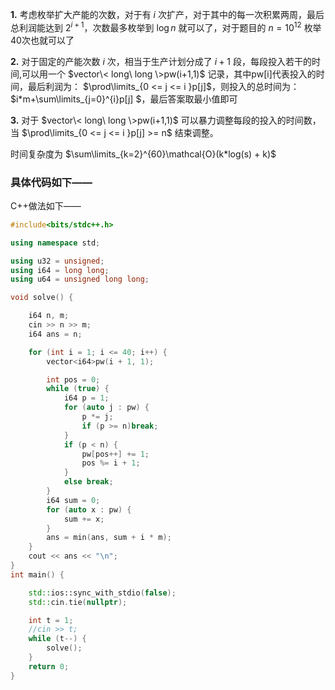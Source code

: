 **1.** 考虑枚举扩大产能的次数，对于有 $i$ 次扩产，对于其中的每一次积累两周，最后总利润能达到 $2^{i+1}$，次数最多枚举到 $\log n$ 就可以了，对于题目的 $n = 10^{12}$ 枚举40次也就可以了

**2.**  对于固定的产能次数 $i$ 次，相当于生产计划分成了 $i+1$ 段，每段投入若干的时间,可以用一个  $vector\< long\ long \>pw(i+1,1)$ 记录，其中pw[i]代表投入的时间，最后利润为： $\prod\limits_{0 <= j <= i }p[j]$，则投入的总时间为： $i*m+\sum\limits_{j=0}^{i}p[j] $，最后答案取最小值即可

**3.** 对于 $vector\< long\ long \>pw(i+1,1)$ 可以暴力调整每段的投入的时间数，当 $\prod\limits_{0 <= j <= i }p[j] >= n$ 结束调整。

时间复杂度为 $\sum\limits_{k=2}^{60}\mathcal{O}(k*log(s) + k)$

### 具体代码如下——

C++做法如下——

``` cpp []
#include<bits/stdc++.h>

using namespace std;

using u32 = unsigned;
using i64 = long long;
using u64 = unsigned long long;

void solve() {

    i64 n, m;
    cin >> n >> m;
    i64 ans = n;

    for (int i = 1; i <= 40; i++) {
        vector<i64>pw(i + 1, 1);

        int pos = 0;
        while (true) {
            i64 p = 1;
            for (auto j : pw) {
                p *= j;
                if (p >= n)break;
            }
            if (p < n) {
                pw[pos++] += 1;
                pos %= i + 1;
            }
            else break;
        }
        i64 sum = 0;
        for (auto x : pw) {
            sum += x;
        }
        ans = min(ans, sum + i * m);
    }
    cout << ans << "\n";
}
int main() {

    std::ios::sync_with_stdio(false);
    std::cin.tie(nullptr);

    int t = 1;
    //cin >> t;
    while (t--) {
        solve();
    }
    return 0;
}


```
